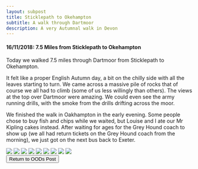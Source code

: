 ```yaml
---
layout: subpost
title: Sticklepath to Okehampton
subtitle: A walk through Dartmoor
description: A very Autumnal walk in Devon
---
```


<h4>16/11/2018: 7.5 Miles from Sticklepath to Okehampton</h4>

Today we walked 7.5 miles through Dartmoor from Sticklepath to Okehampton. 

It felt like a proper English Autumn day, a bit on the chilly side with all the leaves starting to turn. We came across a massive pile of rocks that of course we all had to climb (some of us less willingly than others). The views at the top over Dartmoor were amazing. We could even see the army running drills, with the smoke from the drills drifting across the moor. 

We finished the walk in Oakhampton in the early evening. Some people chose to buy fish and chips while we waited, but Louise and I ate our Mr Kipling cakes instead. After waiting for ages for the Grey Hound coach to show up (we all had return tickets on the Grey Hound coach from the morning), we just got on the next bus back to Exeter. 

<img src="https://lh3.googleusercontent.com/FKv3w3_2nCRwhvGfVN2ZPv-YHq1DEb6iVfdH6-iRIfeWZ02KVFhJgUJwF7Wugs84-uvHu-A4Ztcq0jHNltcBpZz_hSh6LZmDI2iofs6TCf73tXmeZaVZuHfJOMmZmVFPznAX6aOUaOE=w2400" class="image1">
<img src="https://lh3.googleusercontent.com/e8Gfd0CAATtdUcgj7isOUDUGYchx41Nhn8JQWk_E_8G96dLyiyDGPMu5q2bIzLtq42sPKZsKQu7D_yBnCcaZobTMEh-45UdXLSB9qGPnttjK-nGa2YZM79ZkHGazIaWnmQaA5LOZtfc=w2400" class="image1">
<img src="https://lh3.googleusercontent.com/n8vp4TKjjk5bKsL39Kz-L1SBPofsrv03ZzY_ZgWK7V0jQBQvi0aBX8NGqD9rDBhDHIQwEmUI6bQy0ROtejLMhPeYTA4-dyrLvTP7IcGklsywxeXWk51BeHaBwO8nzJHtJ2zoXvOxFO0=w2400" class="image1">
<img src="https://lh3.googleusercontent.com/wRKoJq1gNepSV73UG-jqJsngWh8nBdzrz9wwamfE4C0Z8ajnCm_QDmGYEHugr9uiNLct6dV4cts61PgRLeUfRD0E8c-Ls7CdVftxMeoEUp6xNpmRAclJG1uhLcwN9OglIvu-bn9jHFM=w2400" class="image1">
<img src="https://lh3.googleusercontent.com/dyJ9SeQYbS1rDJbK4sa5P01Qki-00nPrEjXQWUQdWzX6KnixnrMbpDWH6N2Amjk2DeBdjcsa0Z9ZdbdGtd15dPG5eYCTdF9xnPRbWxHjeCDpBFPhIcGLT_NnarIiMPztk7qLGpSFnYc=w2400" class="image1">
<img src="https://lh3.googleusercontent.com/mFsJPYvyp0TwGEP2cJHQIGqS7Vf3CMTIlP9xR2lYNn2ALErMcs7TfijB7IHs5IWWeDgISGkCcFqWOiQxtOqPMp-ofOznz6D3xjpmHm0MLlJAa_vDyreQ7Z-sCjoS9LUX93AxJxXn5XU=w2400" class="image1">
<img src="https://lh3.googleusercontent.com/JBu7SY4qEH1Ma9G9w77JtRMysuLadnA-gTe7oZPoKLeRdyrsHBeOUJuIuk6MPlxmE_XbEEypdlrHZ8hb1Jw_li9sNmz9U12-YIu_zUjMXavZH8p9i6Fz5z23y92PD7bGtF-YB98lQYA=w2400" class="image1">
<img src="https://lh3.googleusercontent.com/YsawRFBqnewMNpLvoCgY4wUoKpGcZbjvESLUuFzZdLYaEh14RZQxbTjf8sb7rXn1zcXi5PJ-amrKFJlAAf1tKNgsYpZCNEo9n3lydyzpTIvOf7_dOtEBjsBGgiFOvuwcTl1fVppa-_M=w2400" class="image1">
<img src="https://lh3.googleusercontent.com/oBxk_Er3A8NcLT_WLSEguZ-64EZ7ACIvqD_R-HCconjNFF_QGEh6glA6Ak0G6Dr6AEFb2WezSneVp45g6B77UekMC39s2D8IdkcVcDVdKz9FDmiv9JlAbU2XMmIliZgosdjOxox6NA8=w2400" class="image1">

<div class="wrapper">
  <input type="button" class="button" value="Return to OODs Post" onclick="self.close()">
</div>
